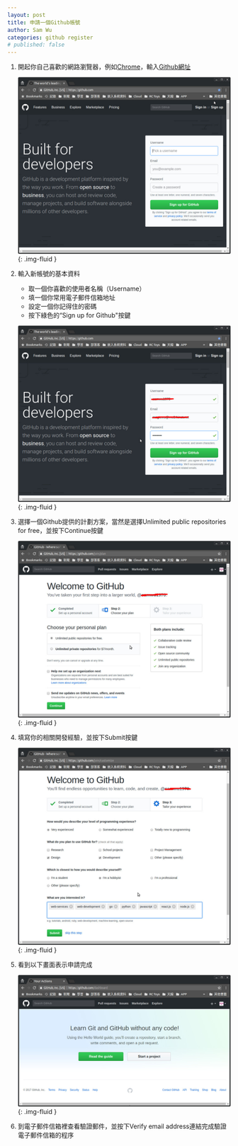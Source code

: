 ```yaml
---
layout: post
title: 申請一個Github帳號
author: Sam Wu
categories: github register
# published: false
---
```

1. 開起你自己喜歡的網路瀏覽器，例如[Chrome][Chrome]，輸入[Github網址][Github網址]

    ![Github Home Page][Figure 1]{: .img-fluid }
<!--more-->

2. 輸入新帳號的基本資料

    * 取一個你喜歡的使用者名稱（Username）
    * 填一個你常用電子郵件信箱地址
    * 設定一個你記得住的密碼
    * 按下綠色的“Sign up for Github"按鍵

    ![Apply Github Account Step 1][Figure 2]{: .img-fluid }

3. 選擇一個Github提供的計劃方案，當然是選擇Unlimited public repositories for free，並按下Continue按鍵

    ![Apply Github Account Step 2][Figure 3]{: .img-fluid }

4. 填寫你的相關開發經驗，並按下Submit按鍵

    ![Apply Github Account Step 3][Figure 4]{: .img-fluid }

5. 看到以下畫面表示申請完成

    ![Apply Github Account Step 4][Figure 5]{: .img-fluid }

6. 到電子郵件信箱裡查看驗證郵件，並按下Verify email address連結完成驗證電子郵件信箱的程序

[Chrome]: https://www.google.com.tw/chrome/browser/desktop/index.html
[Github網址]: https://github.com
[Figure 1]: /assets/images/github-home.jpg
[Figure 2]: /assets/images/github-apply-new-account-1st.jpg
[Figure 3]: /assets/images/github-apply-new-account-2nd.jpg
[Figure 4]: /assets/images/github-apply-new-account-3rd.jpg
[Figure 5]: /assets/images/github-apply-new-account-4th.jpg
